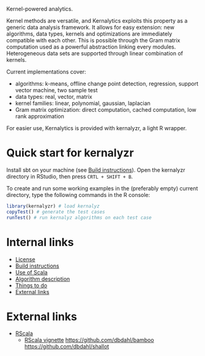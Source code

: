 Kernel-powered analytics.

Kernel methods are versatile, and Kernalytics exploits this property as a generic data analysis framework. It allows for easy extension: new algorithms, data types, kernels and optimizations are immediately compatible with each other. This is possible through the Gram matrix computation used as a powerful abstraction linking every modules. Heterogeneous data sets are supported through linear combination of kernels.

Current implementations cover:
- algorithms: k-means, offline change point detection, regression, support vector machine, two sample test
- data types: real, vector, matrix
- kernel families: linear, polynomial, gaussian, laplacian
- Gram matrix optimization: direct computation, cached computation, low rank approximation

For easier use, Kernalytics is provided with kernalyzr, a light R wrapper.

# Quick start for kernalyzr

Install sbt on your machine (see [Build instructions](doc/build.md)). Open the kernalyzr directory in RStudio, then press `CRTL + SHIFT + B`.

To create and run some working examples in the (preferably empty) current directory, type the following commands in the R console:

```R
library(kernalyzr) # load kernalyz
copyTest() # generate the test cases
runTest() # run kernalyz algorithms on each test case
```

# Internal links

- [License](LICENSE)
- [Build instructions](doc/build.md)
- [Use of Scala](doc/scala.md)
- [Algorithm description](doc/algoDesc.md)
- [Things to do](TODO.md)
- [External links](doc/links.md)

# External links

- [RScala](https://github.com/dbdahl/rscala)
    - [RScala vignette](https://dahl.byu.edu/public/rscala/rscala.pdf)
https://github.com/dbdahl/bamboo
https://github.com/dbdahl/shallot

